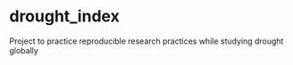 # drought_index
Project to practice reproducible research practices while studying drought globally
